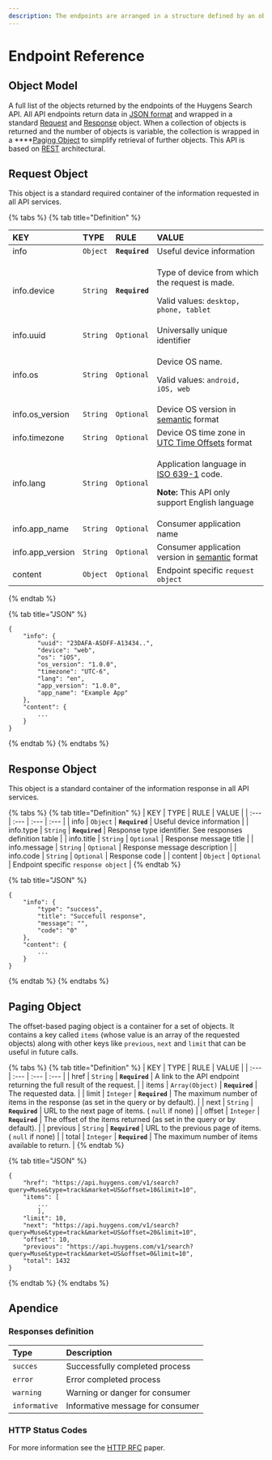 ```yaml
---
description: The endpoints are arranged in a structure defined by an object model.
---
```


# Endpoint Reference

## Object Model

A full list of the objects returned by the endpoints of the Huygens Search API. All API endpoints return data in [JSON format](https://www.json.org/json-en.html) and wrapped in a standard [Request](./#request-object) and [Response](./#response-object) object. When a collection of objects is returned and the number of objects is variable, the collection is wrapped in a ****[Pag](./#paging-object)i[ng Object](./#paging-object)  to simplify retrieval of further objects. This API is based on [REST](https://www.ics.uci.edu/~fielding/pubs/dissertation/rest_arch_style.htm) architectural.

## Request Object

This object is a standard required container of the information requested in all API services.

{% tabs %}
{% tab title="Definition" %}
<table>
  <thead>
    <tr>
      <th style="text-align:left">KEY</th>
      <th style="text-align:left">TYPE</th>
      <th style="text-align:left">RULE</th>
      <th style="text-align:left">VALUE</th>
    </tr>
  </thead>
  <tbody>
    <tr>
      <td style="text-align:left">info</td>
      <td style="text-align:left"><code>Object</code>
      </td>
      <td style="text-align:left"><b><code>Required</code></b>
      </td>
      <td style="text-align:left">Useful device information</td>
    </tr>
    <tr>
      <td style="text-align:left">info.device</td>
      <td style="text-align:left"><code>String</code>
      </td>
      <td style="text-align:left"><b><code>Required</code></b>
      </td>
      <td style="text-align:left">
        <p>Type of device from which the request is made.</p>
        <p>Valid values: <code>desktop, phone, tablet</code>
        </p>
      </td>
    </tr>
    <tr>
      <td style="text-align:left">info.uuid</td>
      <td style="text-align:left"><code>String</code>
      </td>
      <td style="text-align:left"><code>Optional</code>
      </td>
      <td style="text-align:left">Universally unique identifier</td>
    </tr>
    <tr>
      <td style="text-align:left">info.os</td>
      <td style="text-align:left"><code>String</code>
      </td>
      <td style="text-align:left"><code>Optional</code>
      </td>
      <td style="text-align:left">
        <p>Device OS name.</p>
        <p>Valid values: <code>android, iOS, web</code>
        </p>
      </td>
    </tr>
    <tr>
      <td style="text-align:left">info.os_version</td>
      <td style="text-align:left"><code>String</code>
      </td>
      <td style="text-align:left"><code>Optional</code>
      </td>
      <td style="text-align:left">Device OS version in <a href="https://semver.org/">semantic</a> format</td>
    </tr>
    <tr>
      <td style="text-align:left">info.timezone</td>
      <td style="text-align:left"><code>String</code>
      </td>
      <td style="text-align:left"><code>Optional</code>
      </td>
      <td style="text-align:left">Device OS time zone in <a href="https://www.utctime.net/utc-time-zone-offsets">UTC Time Offsets</a> format</td>
    </tr>
    <tr>
      <td style="text-align:left">info.lang</td>
      <td style="text-align:left"><code>String</code>
      </td>
      <td style="text-align:left"><code>Optional</code>
      </td>
      <td style="text-align:left">
        <p>Application language in <a href="https://en.wikipedia.org/wiki/List_of_ISO_639-1_codes">ISO 639-1</a> code.</p>
        <p><b>Note:</b> This API only support English language</p>
      </td>
    </tr>
    <tr>
      <td style="text-align:left">info.app_name</td>
      <td style="text-align:left"><code>String</code>
      </td>
      <td style="text-align:left"><code>Optional</code>
      </td>
      <td style="text-align:left">Consumer application name</td>
    </tr>
    <tr>
      <td style="text-align:left">info.app_version</td>
      <td style="text-align:left"><code>String</code>
      </td>
      <td style="text-align:left"><code>Optional</code>
      </td>
      <td style="text-align:left">Consumer application version in <a href="https://semver.org/">semantic</a> format</td>
    </tr>
    <tr>
      <td style="text-align:left">content</td>
      <td style="text-align:left"><code>Object</code>
      </td>
      <td style="text-align:left"><code>Optional</code>
      </td>
      <td style="text-align:left">Endpoint specific <code>request object </code>
      </td>
    </tr>
  </tbody>
</table>
{% endtab %}

{% tab title="JSON" %}
```http
{
    "info": {
        "uuid": "23DAFA-ASDFF-A13434..",
        "device": "web",
        "os": "iOS",
        "os_version": "1.0.0",
        "timezone": "UTC-6",
        "lang": "en",
        "app_version": "1.0.0",
        "app_name": "Example App"
    },
    "content": {
        ...
    }
}
```
{% endtab %}
{% endtabs %}

## Response Object

This object is a standard container of the information response in all API services.

{% tabs %}
{% tab title="Definition" %}
| KEY | TYPE | RULE | VALUE |
| :--- | :--- | :--- | :--- |
| info | `Object` | **`Required`** | Useful device information |
| info.type | `String` | **`Required`** | Response type identifier.  See responses definition table |
| info.title | `String` | `Optional` | Response message title |
| info.message | `String` | `Optional` | Response message description |
| info.code | `String` | `Optional` | Response code |
| content | `Object` | `Optional` | Endpoint specific `response object`  |
{% endtab %}

{% tab title="JSON" %}
```text
{
    "info": {
        "type": "success",
        "title": "Succefull response",
        "message": "",
        "code": "0"
    },
    "content": {
        ...
    }
}
```
{% endtab %}
{% endtabs %}

## Paging Object

The offset-based paging object is a container for a set of objects. It contains a key called `items` \(whose value is an array of the requested objects\) along with other keys like `previous`, `next` and `limit` that can be useful in future calls.

{% tabs %}
{% tab title="Definition" %}
| KEY | TYPE | RULE | VALUE |
| :--- | :--- | :--- | :--- |
| href | `String` | **`Required`** | A link to the API endpoint returning the full result of the request. |
| items | `Array(Object)` | **`Required`** | The requested data. |
| limit | `Integer` | **`Required`** | The maximum number of items in the response \(as set in the query or by default\). |
| next | `String` | **`Required`** | URL to the next page of items. \( `null` if none\) |
| offset | `Integer` | **`Required`** | The offset of the items returned \(as set in the query or by default\). |
| previous | `String` | **`Required`** | URL to the previous page of items. \( `null` if none\) |
| total | `Integer` | **`Required`** | The maximum number of items available to return. |
{% endtab %}

{% tab title="JSON" %}
```http
{
    "href": "https://api.huygens.com/v1/search?query=Muse&type=track&market=US&offset=10&limit=10",
    "items": [
        ...
        ],
    "limit": 10,
    "next": "https://api.huygens.com/v1/search?query=Muse&type=track&market=US&offset=20&limit=10",
    "offset": 10,
    "previous": "https://api.huygens.com/v1/search?query=Muse&type=track&market=US&offset=0&limit=10",
    "total": 1432
}
```
{% endtab %}
{% endtabs %}

## Apendice

### Responses definition

| Type | Description |
| :--- | :--- |
| `succes` | Successfully completed process |
| `error` | Error completed process |
| `warning` | Warning or danger for consumer |
| `informative` | Informative message for consumer |

### HTTP Status Codes

For more information see the [HTTP RFC](https://tools.ietf.org/html/rfc7231) paper.

